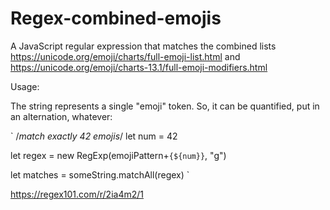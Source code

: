 # Regex-combined-emojis
A JavaScript regular expression that matches the combined lists https://unicode.org/emoji/charts/full-emoji-list.html and https://unicode.org/emoji/charts-13.1/full-emoji-modifiers.html


Usage:

The string represents a single "emoji" token.  So, it can be quantified, put in an alternation, whatever:

`
/*match exactly 42 emojis*/
let num = 42 

let regex = new RegExp(emojiPattern+`{${num}}`, "g")

let matches = someString.matchAll(regex)
`

https://regex101.com/r/2ia4m2/1
